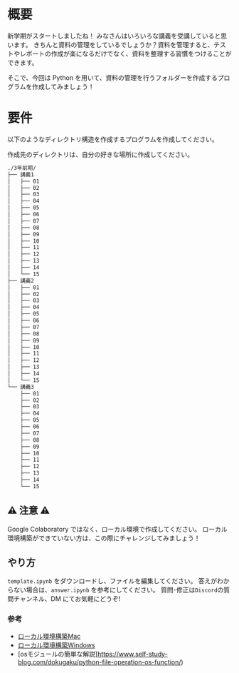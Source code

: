 # 概要

新学期がスタートしましたね！
みなさんはいろいろな講義を受講していると思います。
きちんと資料の管理をしているでしょうか？資料を管理すると、テストやレポートの作成が楽になるだけでなく、資料を整理する習慣をつけることができます。

そこで、今回は Python を用いて、資料の管理を行うフォルダーを作成するプログラムを作成してみましょう！

# 要件

以下のようなディレクトリ構造を作成するプログラムを作成してください。

作成先のディレクトリは、自分の好きな場所に作成してください。

```sh
./3年前期/
├── 講義1
│   ├── 01
│   ├── 02
│   ├── 03
│   ├── 04
│   ├── 05
│   ├── 06
│   ├── 07
│   ├── 08
│   ├── 09
│   ├── 10
│   ├── 11
│   ├── 12
│   ├── 13
│   ├── 14
│   └── 15
├── 講義2
│   ├── 01
│   ├── 02
│   ├── 03
│   ├── 04
│   ├── 05
│   ├── 06
│   ├── 07
│   ├── 08
│   ├── 09
│   ├── 10
│   ├── 11
│   ├── 12
│   ├── 13
│   ├── 14
│   └── 15
└── 講義3
    ├── 01
    ├── 02
    ├── 03
    ├── 04
    ├── 05
    ├── 06
    ├── 07
    ├── 08
    ├── 09
    ├── 10
    ├── 11
    ├── 12
    ├── 13
    ├── 14
    └── 15
```

## ⚠️ 注意 ⚠️

Google Colaboratory ではなく、ローカル環境で作成してください。
ローカル環境構築ができていない方は、この際にチャレンジしてみましょう！

## やり方

`template.ipynb` をダウンロードし、ファイルを編集してください。
答えがわからない場合は、`answer.ipynb` を参考にしてください。
質問･修正は`Discord`の質問チャンネル、DM にてお気軽にどうぞ!


### 参考

- [ローカル環境構築Mac](https://kino-code.com/python_environment_for_mac-2/)
- [ローカル環境構築Windows](https://kino-code.com/python_environment_for_windows-2/)
- [osモジュールの簡単な解説]https://www.self-study-blog.com/dokugaku/python-file-operation-os-function/)
